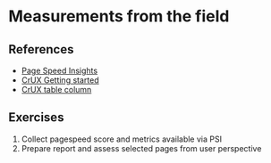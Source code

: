 # Measurements from the field
## References
* [Page Speed Insights](https://developers.google.com/speed/pagespeed/insights)
* [CrUX Getting started](https://developers.google.com/web/tools/chrome-user-experience-report/)
* [CrUX table column](https://bigquery.cloud.google.com/table/chrome-ux-report:all.201808)

## Exercises
1. Collect pagespeed score and metrics available via PSI
2. Prepare report and assess selected pages from user perspective
